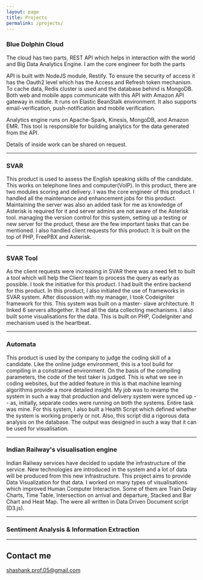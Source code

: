 ```yaml
---
layout: page
title: Projects
permalink: /projects/
---
```


### Blue Dolphin Cloud

The cloud has two parts, REST API which helps in interaction with the world and Big Data Analytics Engine. I am the core engineer for both the parts

API is built with NodeJS module, Restify. To ensure the security of access it has the Oauth2 level which has the Access and Refresh token mechanism.  To cache data, Redis cluster is used and the database behind is MongoDB. Both web and mobile apps communicate with this API with Amazon API gateway in middle. It runs on Elastic BeanStalk environment. It also supports email-verification, push-notification and mobile verification.

Analytics engine runs on Apache-Spark, Kinesis, MongoDB, and Amazon EMR. This tool is responsible for building analytics for the data generated from the API. 

Details of inside work can be shared on request.


***

### SVAR

This product is used to assess the English speaking skills of the candidate. This works on telephone lines and computer(VoIP). In this product, there are two modules scoring and delivery. I was the core engineer of this product. I handled all the maintenance and enhancement jobs for this product. Maintaining the server was also an added task for me as knowledge of Asterisk is required for it and server admins are not aware of the Asterisk tool. managing the version control for this system, setting up a testing or new server for the product, these are the few important tasks that can be mentioned. I also handled client requests for this product. It is built on the top of PHP, FreePBX and Asterisk. 

***

### SVAR Tool

As the client requests were increasing in SVAR there was a need felt to built a tool which will help the Client team to process the query as early as possible.  I took the initiative for this product. I had built the entire backend for this product.  In this product, I also initiated the use of frameworks in SVAR system. After discussion with my manager, I took Codeigniter framework for this. This system was built on a master- slave  architecture. It linked 6 servers altogether. It had all the data collecting mechanisms. I also built some visualisations for the data. This is built on PHP, CodeIgniter and mechanism used is the heartbeat.

***

### Automata

This product is used by the company to judge the coding skill of a candidate. Like the online judge environment, this is a tool build for compiling in a constrained environment. On the basis of the compiling parameters, the code of the test taker is judged. This is what we see in coding websites, but the added feature in this is that machine learning algorithms provide a more detailed insight. My job was to revamp the system in such a way that production and delivery system were synced up -- as, initially, separate codes were running on both the systems. Entire task was mine. For this system, I also built a Health Script which defined whether the system is working properly or not. Also, this script did a rigorous data analysis on the database. The output was designed in such a way that it can be used for visualisation.

***

### Indian Railway's visualisation engine

Indian Railway services have decided to update the infrastructure of the service. New technologies are introduced in the system and a lot of data will be produced from this new infrastructure. This project aims to provide Data Visualization for that data.  I worked on many types of visualisations which improved Human Computer Interaction. Some of them are Train Delay Charts, Time Table, Intersection on arrival and departure, Stacked and Bar Chart and Heat Map. The were all written in Data Driven Document script (D3.js).

***

### Sentiment Analysis & Information Extraction

***

## Contact me

[shashank.prof.05@gmail.com](mailto:shashank.prof.05@gmail.com)
